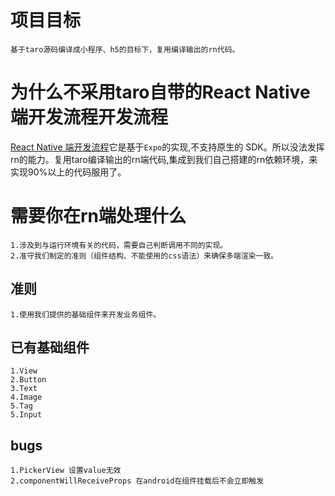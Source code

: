 # 项目目标
    基于taro源码编译成小程序、h5的目标下，复用编译输出的rn代码。

# 为什么不采用taro自带的React Native 端开发流程开发流程
   
   [React Native 端开发流程](https://nervjs.github.io/taro/docs/react-native.html)它是基于`Expo`的实现,不支持原生的 SDK。所以没法发挥rn的能力。复用taro编译输出的rn端代码,集成到我们自己搭建的rn依赖环境，来实现90%以上的代码服用了。


# 需要你在rn端处理什么

    1.涉及到与运行环境有关的代码，需要自己判断调用不同的实现。
    2.准守我们制定的准则（组件结构、不能使用的css语法）来确保多端渲染一致。

## 准则

    1.使用我们提供的基础组件来开发业务组件。

## 已有基础组件
    
    1.View
    2.Button
    3.Text
    4.Image
    5.Tag
    5.Input

## bugs

    1.PickerView 设置value无效
    2.componentWillReceiveProps 在android在组件挂载后不会立即触发
    